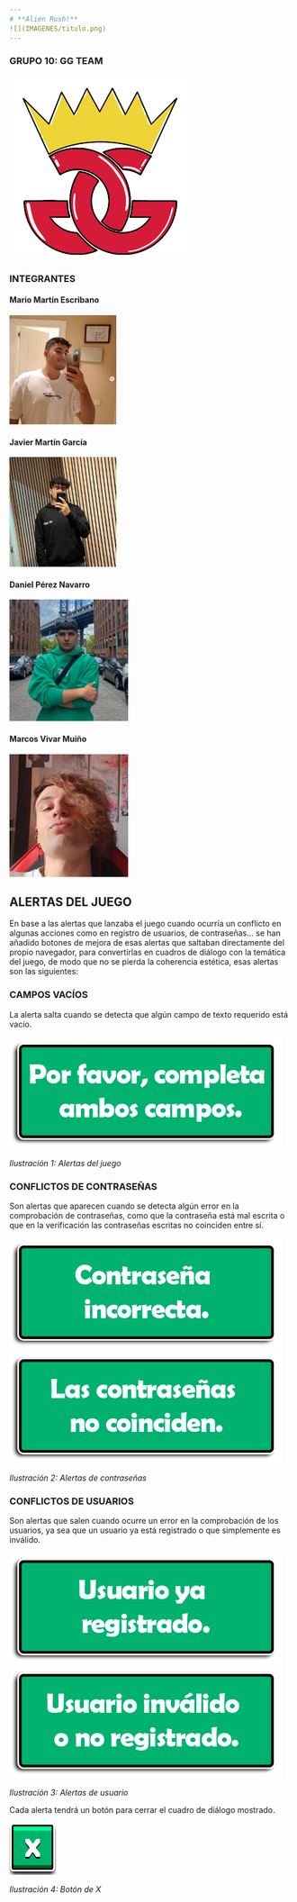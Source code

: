 ```yaml
---
# **Alien Rush!**
![](IMAGENES/titulo.png)
---
```



### GRUPO 10: GG TEAM
![](IMAGENES/Aspose.Words.fa9ba589-423c-453e-9d00-5d9b19b066f3.001.png)
### **INTEGRANTES**

#### Mario Martín Escribano	 

![](IMAGENES/Aspose.Words.fa9ba589-423c-453e-9d00-5d9b19b066f3.003.png)

#### Javier Martín García

![](IMAGENES/Aspose.Words.fa9ba589-423c-453e-9d00-5d9b19b066f3.004.png)

#### Daniel Pérez Navarro 

![](IMAGENES/Aspose.Words.fa9ba589-423c-453e-9d00-5d9b19b066f3.005.jpeg)

#### Marcos Vivar Muiño

![](IMAGENES/Aspose.Words.fa9ba589-423c-453e-9d00-5d9b19b066f3.006.jpeg)


## ALERTAS DEL JUEGO
En base a las alertas que lanzaba el juego cuando ocurría un conflicto en algunas acciones como en registro de usuarios, de contraseñas... se han añadido botones de mejora de esas alertas que saltaban directamente del propio navegador, para convertirlas en cuadros de diálogo con la temática del juego, de modo que no se pierda la coherencia estética, esas alertas son las siguientes:

### CAMPOS VACÍOS
La alerta salta cuando se detecta que algún campo de texto requerido está vacío.

![](IMAGENES/AlertaCompletaCampos.png)

*Ilustración 1: Alertas del juego*

### CONFLICTOS DE CONTRASEÑAS
Son alertas que aparecen cuando se detecta algún error en la comprobación de contraseñas, como que la contraseña está mal escrita o que en la verificación las contraseñas escritas no coinciden entre sí.

![](IMAGENES/AlertaContraIncorrecta.png)
![](IMAGENES/AlertaContraNoCoincide.png)

*Ilustración 2: Alertas de contraseñas*

### CONFLICTOS DE USUARIOS
Son alertas que salen cuando ocurre un error en la comprobación de los usuarios, ya sea que un usuario ya está registrado o que simplemente es inválido.

![](IMAGENES/AlertaUsuarioRegistrado.png)
![](IMAGENES/AlertaUsuarioInvalido.png)

*Ilustración 3: Alertas de usuario*

Cada alerta tendrá un botón para cerrar el cuadro de diálogo mostrado.

![](IMAGENES/BotonX.png)

*Ilustración 4: Botón de X*